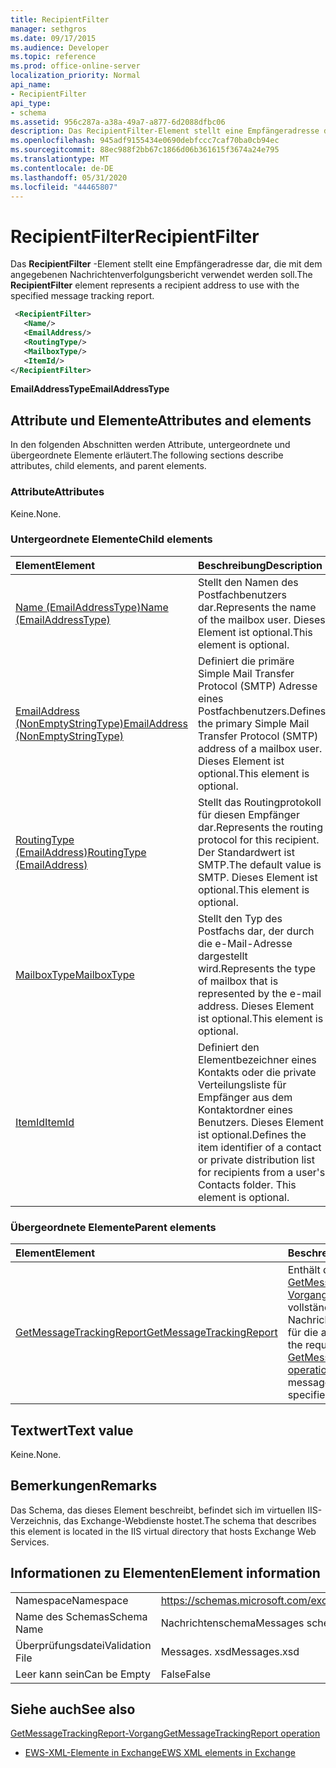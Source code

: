 ```yaml
---
title: RecipientFilter
manager: sethgros
ms.date: 09/17/2015
ms.audience: Developer
ms.topic: reference
ms.prod: office-online-server
localization_priority: Normal
api_name:
- RecipientFilter
api_type:
- schema
ms.assetid: 956c287a-a38a-49a7-a877-6d2088dfbc06
description: Das RecipientFilter-Element stellt eine Empfängeradresse dar, die mit dem angegebenen Nachrichtenverfolgungsbericht verwendet werden soll.
ms.openlocfilehash: 945adf9155434e0690debfccc7caf70ba0cb94ec
ms.sourcegitcommit: 88ec988f2bb67c1866d06b361615f3674a24e795
ms.translationtype: MT
ms.contentlocale: de-DE
ms.lasthandoff: 05/31/2020
ms.locfileid: "44465807"
---
```

# <a name="recipientfilter"></a><span data-ttu-id="cd492-103">RecipientFilter</span><span class="sxs-lookup"><span data-stu-id="cd492-103">RecipientFilter</span></span>

<span data-ttu-id="cd492-104">Das **RecipientFilter** -Element stellt eine Empfängeradresse dar, die mit dem angegebenen Nachrichtenverfolgungsbericht verwendet werden soll.</span><span class="sxs-lookup"><span data-stu-id="cd492-104">The **RecipientFilter** element represents a recipient address to use with the specified message tracking report.</span></span> 
  
```XML
 <RecipientFilter>
   <Name/>
   <EmailAddress/>
   <RoutingType/>
   <MailboxType/>
   <ItemId/>
</RecipientFilter>
```

 <span data-ttu-id="cd492-105">**EmailAddressType**</span><span class="sxs-lookup"><span data-stu-id="cd492-105">**EmailAddressType**</span></span>
## <a name="attributes-and-elements"></a><span data-ttu-id="cd492-106">Attribute und Elemente</span><span class="sxs-lookup"><span data-stu-id="cd492-106">Attributes and elements</span></span>

<span data-ttu-id="cd492-107">In den folgenden Abschnitten werden Attribute, untergeordnete und übergeordnete Elemente erläutert.</span><span class="sxs-lookup"><span data-stu-id="cd492-107">The following sections describe attributes, child elements, and parent elements.</span></span>
  
### <a name="attributes"></a><span data-ttu-id="cd492-108">Attribute</span><span class="sxs-lookup"><span data-stu-id="cd492-108">Attributes</span></span>

<span data-ttu-id="cd492-109">Keine.</span><span class="sxs-lookup"><span data-stu-id="cd492-109">None.</span></span>
  
### <a name="child-elements"></a><span data-ttu-id="cd492-110">Untergeordnete Elemente</span><span class="sxs-lookup"><span data-stu-id="cd492-110">Child elements</span></span>

|<span data-ttu-id="cd492-111">**Element**</span><span class="sxs-lookup"><span data-stu-id="cd492-111">**Element**</span></span>|<span data-ttu-id="cd492-112">**Beschreibung**</span><span class="sxs-lookup"><span data-stu-id="cd492-112">**Description**</span></span>|
|:-----|:-----|
|[<span data-ttu-id="cd492-113">Name (EmailAddressType)</span><span class="sxs-lookup"><span data-stu-id="cd492-113">Name (EmailAddressType)</span></span>](name-emailaddresstype.md) <br/> |<span data-ttu-id="cd492-114">Stellt den Namen des Postfachbenutzers dar.</span><span class="sxs-lookup"><span data-stu-id="cd492-114">Represents the name of the mailbox user.</span></span> <span data-ttu-id="cd492-115">Dieses Element ist optional.</span><span class="sxs-lookup"><span data-stu-id="cd492-115">This element is optional.</span></span>  <br/> |
|[<span data-ttu-id="cd492-116">EmailAddress (NonEmptyStringType)</span><span class="sxs-lookup"><span data-stu-id="cd492-116">EmailAddress (NonEmptyStringType)</span></span>](emailaddress-nonemptystringtype.md) <br/> |<span data-ttu-id="cd492-117">Definiert die primäre Simple Mail Transfer Protocol (SMTP) Adresse eines Postfachbenutzers.</span><span class="sxs-lookup"><span data-stu-id="cd492-117">Defines the primary Simple Mail Transfer Protocol (SMTP) address of a mailbox user.</span></span> <span data-ttu-id="cd492-118">Dieses Element ist optional.</span><span class="sxs-lookup"><span data-stu-id="cd492-118">This element is optional.</span></span>  <br/> |
|[<span data-ttu-id="cd492-119">RoutingType (EmailAddress)</span><span class="sxs-lookup"><span data-stu-id="cd492-119">RoutingType (EmailAddress)</span></span>](routingtype-emailaddress.md) <br/> |<span data-ttu-id="cd492-120">Stellt das Routingprotokoll für diesen Empfänger dar.</span><span class="sxs-lookup"><span data-stu-id="cd492-120">Represents the routing protocol for this recipient.</span></span> <span data-ttu-id="cd492-121">Der Standardwert ist SMTP.</span><span class="sxs-lookup"><span data-stu-id="cd492-121">The default value is SMTP.</span></span> <span data-ttu-id="cd492-122">Dieses Element ist optional.</span><span class="sxs-lookup"><span data-stu-id="cd492-122">This element is optional.</span></span>  <br/> |
|[<span data-ttu-id="cd492-123">MailboxType</span><span class="sxs-lookup"><span data-stu-id="cd492-123">MailboxType</span></span>](mailboxtype.md) <br/> |<span data-ttu-id="cd492-124">Stellt den Typ des Postfachs dar, der durch die e-Mail-Adresse dargestellt wird.</span><span class="sxs-lookup"><span data-stu-id="cd492-124">Represents the type of mailbox that is represented by the e-mail address.</span></span> <span data-ttu-id="cd492-125">Dieses Element ist optional.</span><span class="sxs-lookup"><span data-stu-id="cd492-125">This element is optional.</span></span>  <br/> |
|[<span data-ttu-id="cd492-126">ItemId</span><span class="sxs-lookup"><span data-stu-id="cd492-126">ItemId</span></span>](itemid.md) <br/> |<span data-ttu-id="cd492-p105">Definiert den Elementbezeichner eines Kontakts oder die private Verteilungsliste für Empfänger aus dem Kontaktordner eines Benutzers. Dieses Element ist optional.</span><span class="sxs-lookup"><span data-stu-id="cd492-p105">Defines the item identifier of a contact or private distribution list for recipients from a user's Contacts folder. This element is optional.</span></span>  <br/> |
   
### <a name="parent-elements"></a><span data-ttu-id="cd492-129">Übergeordnete Elemente</span><span class="sxs-lookup"><span data-stu-id="cd492-129">Parent elements</span></span>

|<span data-ttu-id="cd492-130">**Element**</span><span class="sxs-lookup"><span data-stu-id="cd492-130">**Element**</span></span>|<span data-ttu-id="cd492-131">**Beschreibung**</span><span class="sxs-lookup"><span data-stu-id="cd492-131">**Description**</span></span>|
|:-----|:-----|
|[<span data-ttu-id="cd492-132">GetMessageTrackingReport</span><span class="sxs-lookup"><span data-stu-id="cd492-132">GetMessageTrackingReport</span></span>](getmessagetrackingreport.md) <br/> |<span data-ttu-id="cd492-133">Enthält die Anforderung für den [GetMessageTrackingReport-Vorgang](getmessagetrackingreport-operation.md) zum Abrufen des vollständigen Nachrichtenverfolgungsberichts für die angegebene ID.</span><span class="sxs-lookup"><span data-stu-id="cd492-133">Contains the request for the [GetMessageTrackingReport operation](getmessagetrackingreport-operation.md) to retrieve the full message tracking report for the specified ID.</span></span>  <br/> |
   
## <a name="text-value"></a><span data-ttu-id="cd492-134">Textwert</span><span class="sxs-lookup"><span data-stu-id="cd492-134">Text value</span></span>

<span data-ttu-id="cd492-135">Keine.</span><span class="sxs-lookup"><span data-stu-id="cd492-135">None.</span></span>
  
## <a name="remarks"></a><span data-ttu-id="cd492-136">Bemerkungen</span><span class="sxs-lookup"><span data-stu-id="cd492-136">Remarks</span></span>

<span data-ttu-id="cd492-137">Das Schema, das dieses Element beschreibt, befindet sich im virtuellen IIS-Verzeichnis, das Exchange-Webdienste hostet.</span><span class="sxs-lookup"><span data-stu-id="cd492-137">The schema that describes this element is located in the IIS virtual directory that hosts Exchange Web Services.</span></span>
  
## <a name="element-information"></a><span data-ttu-id="cd492-138">Informationen zu Elementen</span><span class="sxs-lookup"><span data-stu-id="cd492-138">Element information</span></span>

|||
|:-----|:-----|
|<span data-ttu-id="cd492-139">Namespace</span><span class="sxs-lookup"><span data-stu-id="cd492-139">Namespace</span></span>  <br/> |https://schemas.microsoft.com/exchange/services/2006/messages  <br/> |
|<span data-ttu-id="cd492-140">Name des Schemas</span><span class="sxs-lookup"><span data-stu-id="cd492-140">Schema Name</span></span>  <br/> |<span data-ttu-id="cd492-141">Nachrichtenschema</span><span class="sxs-lookup"><span data-stu-id="cd492-141">Messages schema</span></span>  <br/> |
|<span data-ttu-id="cd492-142">Überprüfungsdatei</span><span class="sxs-lookup"><span data-stu-id="cd492-142">Validation File</span></span>  <br/> |<span data-ttu-id="cd492-143">Messages. xsd</span><span class="sxs-lookup"><span data-stu-id="cd492-143">Messages.xsd</span></span>  <br/> |
|<span data-ttu-id="cd492-144">Leer kann sein</span><span class="sxs-lookup"><span data-stu-id="cd492-144">Can be Empty</span></span>  <br/> |<span data-ttu-id="cd492-145">False</span><span class="sxs-lookup"><span data-stu-id="cd492-145">False</span></span>  <br/> |
   
## <a name="see-also"></a><span data-ttu-id="cd492-146">Siehe auch</span><span class="sxs-lookup"><span data-stu-id="cd492-146">See also</span></span>



[<span data-ttu-id="cd492-147">GetMessageTrackingReport-Vorgang</span><span class="sxs-lookup"><span data-stu-id="cd492-147">GetMessageTrackingReport operation</span></span>](getmessagetrackingreport-operation.md)


- [<span data-ttu-id="cd492-148">EWS-XML-Elemente in Exchange</span><span class="sxs-lookup"><span data-stu-id="cd492-148">EWS XML elements in Exchange</span></span>](ews-xml-elements-in-exchange.md)

